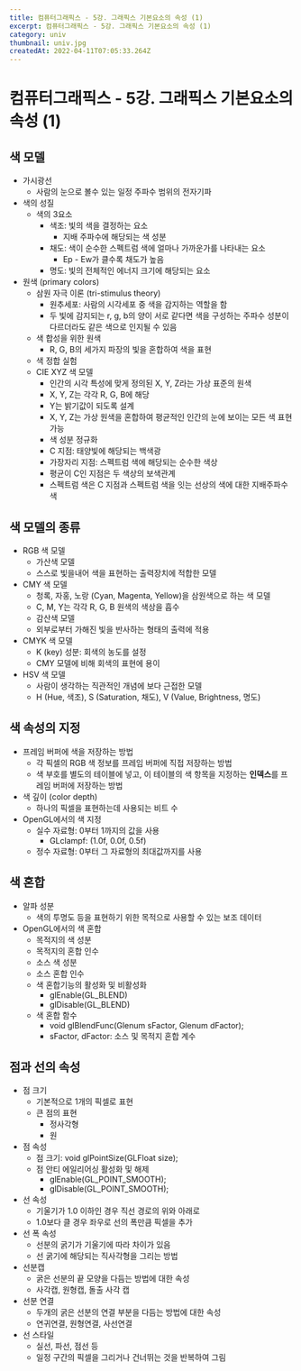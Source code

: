 ```yaml
---
title: 컴퓨터그래픽스 - 5강. 그래픽스 기본요소의 속성 (1)
excerpt: 컴퓨터그래픽스 - 5강. 그래픽스 기본요소의 속성 (1)
category: univ
thumbnail: univ.jpg
createdAt: 2022-04-11T07:05:33.264Z
---
```

# 컴퓨터그래픽스 - 5강. 그래픽스 기본요소의 속성 (1)

## 색 모델
* 가시광선
	* 사람의 눈으로 볼수 있는 일정 주파수 범위의 전자기파
* 색의 성질
	* 색의 3요소
    	* 색조: 빛의 색을 결정하는 요소
        	* 지배 주파수에 해당되는 색 성분
        * 채도: 색이 순수한 스펙트럼 색에 얼마나 가까운가를 나타내는 요소
        	* Ep - Ew가 클수록 채도가 높음
        * 명도: 빛의 전체적인 에너지 크기에 해당되는 요소
* 원색 (primary colors)
	* 삼원 자극 이론 (tri-stimulus theory)
    	* 원추세포: 사람의 시각세포 중 색을 감지하는 역할을 함
		* 두 빛에 감지되는 r, g, b의 양이 서로 같다면 색을 구성하는 주파수 성분이 다르더라도 같은 색으로 인지될 수 있음
    * 색 합성을 위한 원색
		* R, G, B의 세가지 파장의 빛을 혼합하여 색을 표현
	* 색 정합 실험
    * CIE XYZ 색 모델
    	* 인간의 시각 특성에 맞게 정의된 X, Y, Z라는 가상 표준의 원색
		* X, Y, Z는 각각 R, G, B에 해당
		* Y는 밝기값이 되도록 설계
        * X, Y, Z는 가상 원색을 혼합하여 평균적인 인간의 눈에 보이는 모든 색 표현 가능
		* 색 성분 정규화
        * C 지점: 태양빛에 해당되는 백색광
		* 가장자리 지점: 스펙트럼 색에 해당되는 순수한 색상
		* 평균이 C인 지점은 두 색상의 보색관계
        * 스펙트럼 색은 C 지점과 스펙트럼 색을 잇는 선상의 색에 대한 지배주파수 색

## 색 모델의 종류
* RGB 색 모델
	* 가산색 모델
    * 스스로 빛을내어 색을 표현하는 출력장치에 적합한 모델
* CMY 색 모델
	* 청록, 자홍, 노랑 (Cyan, Magenta, Yellow)을 삼원색으로 하는 색 모델
    * C, M, Y는 각각 R, G, B 원색의 색상을 흡수
    * 감산색 모델
    * 외부로부터 가해진 빛을 반사하는 형태의 출력에 적용
* CMYK 색 모델
	* K (key) 성분: 회색의 농도를 설정
    * CMY 모델에 비해 회색의 표현에 용이
* HSV 색 모델
	* 사람이 생각하는 직관적인 개념에 보다 근접한 모델
    * H (Hue, 색조), S (Saturation, 채도), V (Value, Brightness, 명도)

## 색 속성의 지정
* 프레임 버퍼에 색을 저장하는 방법
	* 각 픽셀의 RGB 색 정보를 프레임 버퍼에 직접 저장하는 방법
	* 색 부호를 별도의 테이블에 넣고, 이 테이블의 색 항목을 지정하는 **인덱스**를 프레임 버퍼에 저장하는 방법
* 색 깊이 (color depth)
	* 하나의 픽셀을 표현하는데 사용되는 비트 수
* OpenGL에서의 색 지정
	* 실수 자료형: 0부터 1까지의 값을 사용
    	* GLclampf: (1.0f, 0.0f, 0.5f)
	* 정수 자료형: 0부터 그 자료형의 최대값까지를 사용


## 색 혼합
* 알파 성분
	* 색의 투명도 등을 표현하기 위한 목적으로 사용할 수 있는 보조 데이터
* OpenGL에서의 색 혼합
	* 목적지의 색 성분
	* 목적지의 혼합 인수
	* 소스 색 성분
    * 소스 혼합 인수
	* 색 혼합기능의 활성화 및 비활성화
    	* glEnable(GL_BLEND)
        * glDisable(GL_BLEND)
	* 색 혼합 함수
    	* void glBlendFunc(Glenum sFactor, Glenum dFactor);
        * sFactor, dFactor: 소스 및 목적지 혼합 계수

## 점과 선의 속성
* 점 크기
	* 기본적으로 1개의 픽셀로 표현
    * 큰 점의 표현
    	* 정사각형
        * 원
* 점 속성
	* 점 크기: void glPointSize(GLFloat size);
    * 점 안티 에일리어싱 활성화 및 해제
    	* glEnable(GL_POINT_SMOOTH);
        * glDisable(GL_POINT_SMOOTH);
* 선 속성
	* 기울기가 1.0 이하인 경우 직선 경로의 위와 아래로
	* 1.0보다 클 경우 좌우로 선의 폭만큼 픽셀을 추가
* 선 폭 속성
     * 선분의 굵기가 기울기에 따라 차이가 있음
     * 선 굵기에 해당되는 직사각형을 그리는 방법
* 선분캡
	* 굵은 선분의 끝 모양을 다듬는 방법에 대한 속성
	* 사각캡, 원형캡, 돌출 사각 캡
* 선분 연결
	* 두개의 굵은 선분의 연결 부분을 다듬는 방법에 대한 속성
	* 연귀연결, 원형연결, 사선연결
* 선 스타일
	* 실선, 파선, 점선 등
	* 일정 구간의 픽셀을 그리거나 건너뛰는 것을 반복하여 그림










